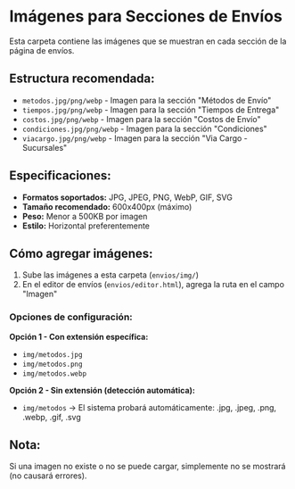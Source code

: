 # Imágenes para Secciones de Envíos

Esta carpeta contiene las imágenes que se muestran en cada sección de la página de envíos.

## Estructura recomendada:

- `metodos.jpg/png/webp` - Imagen para la sección "Métodos de Envío"
- `tiempos.jpg/png/webp` - Imagen para la sección "Tiempos de Entrega"  
- `costos.jpg/png/webp` - Imagen para la sección "Costos de Envío"
- `condiciones.jpg/png/webp` - Imagen para la sección "Condiciones"
- `viacargo.jpg/png/webp` - Imagen para la sección "Via Cargo - Sucursales"

## Especificaciones:

- **Formatos soportados:** JPG, JPEG, PNG, WebP, GIF, SVG
- **Tamaño recomendado:** 600x400px (máximo)
- **Peso:** Menor a 500KB por imagen
- **Estilo:** Horizontal preferentemente

## Cómo agregar imágenes:

1. Sube las imágenes a esta carpeta (`envios/img/`)
2. En el editor de envíos (`envios/editor.html`), agrega la ruta en el campo "Imagen"

### Opciones de configuración:

**Opción 1 - Con extensión específica:**
- `img/metodos.jpg` 
- `img/metodos.png`
- `img/metodos.webp`

**Opción 2 - Sin extensión (detección automática):**
- `img/metodos` → El sistema probará automáticamente: .jpg, .jpeg, .png, .webp, .gif, .svg

## Nota:

Si una imagen no existe o no se puede cargar, simplemente no se mostrará (no causará errores).
